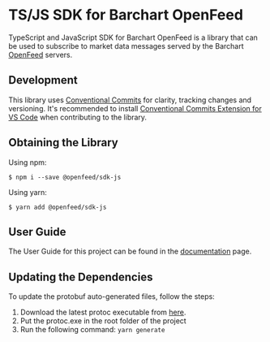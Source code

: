 # TS/JS SDK for Barchart OpenFeed

TypeScript and JavaScript SDK for Barchart OpenFeed is a library that can be used to subscribe to market data messages served by the Barchart [OpenFeed](https://openfeed.com/) servers.

## Development

This library uses [Conventional Commits](https://www.conventionalcommits.org/en/v1.0.0/) for clarity, tracking changes and versioning. It's recommended to install [Conventional Commits Extension for VS Code](https://marketplace.visualstudio.com/items?itemName=vivaxy.vscode-conventional-commits) when contributing to the library.

## Obtaining the Library

Using npm:

```shell
$ npm i --save @openfeed/sdk-js
```

Using yarn:

```shell
$ yarn add @openfeed/sdk-js
```

## User Guide

The User Guide for this project can be found in the [documentation](DOCUMENTATION.md) page.

## Updating the Dependencies

To update the protobuf auto-generated files, follow the steps:

1. Download the latest protoc executable from [here](https://github.com/protocolbuffers/protobuf/releases).
2. Put the protoc.exe in the root folder of the project
3. Run the following command: `yarn generate`
